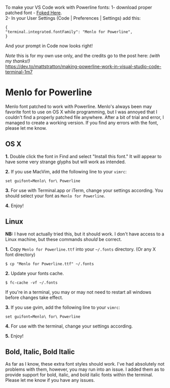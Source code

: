 



To make your VS Code work with Powerline fonts: 
1- download proper patched font - [Foked Here](https://github.com/abertsch/Menlo-for-Powerline).   
2- In your User Settings (Code | Preferences | Settings) add this:  
```   
{
"terminal.integrated.fontFamily": "Menlo for Powerline",
}   

```

And  your prompt in Code now looks right!  

*Note*  this is for my own use only, and the credits go to the post here: *(with my thanks!)*   
https://dev.to/mattstratton/making-powerline-work-in-visual-studio-code-terminal-1m7



Menlo for Powerline
===================

Menlo font patched to work with Powerline. Menlo's always been may favorite font to use on OS X while programming, but I was annoyed that I couldn't find a properly patched file anywhere. After a bit of trial and error, I managed to create a working version. If you find any errors with the font, please let me know.

OS X
-----

**1.** Double click the font in Find and select "Install this font." It will appear to have some very strange glyphs but will work as intended. 

**2.** If you use MacVim, add the following line to your `vimrc`:

```
set guifont=Menlo\ for\ Powerline
```

**3.** For use with Terminal.app or iTerm, change your settings according. You should select your font as `Menlo for Powerline`.

**4.** Enjoy!

Linux
-----

**NB:** I have not actually tried this, but it should work. I don't have access to a Linux machine, but these commands *should* be correct. 

**1.** Copy `Menlo for Powerline.ttf` into your `~/.fonts` directory. (Or any X font directory)
```
$ cp "Menlo for Powerline.ttf" ~/.fonts
```

**2.** Update your fonts cache.
```
$ fc-cache -vf ~/.fonts
```
If you're in a terminal, you may or may not need to restart all windows before changes take effect.

**3.** If you use gvim, add the following line to your `vimrc`:

```
set guifont=Menlo\ for\ Powerline
```

**4.** For use with the terminal, change your settings according.

**5.** Enjoy!


Bold, Italic, Bold Italic
-------------------------

As far as I know, these extra font styles should work. I've had absolutely not problems with them, however, you may run into an issue. I added them as to provide support for bold, italic, and bold italic fonts within the terminal. Please let me know if you have any issues.
